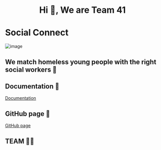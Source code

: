 <h1 align="center">Hi 👋, We are Team 41 </h1>

# Social Connect 
![image](https://github.com/Real-Projects-Digitalization/ss22-team-4-ss23/assets/113977917/eb6e48cf-094f-4ff2-9b66-937af736d28c)

## We match homeless young people with the right social workers 👯

## Documentation 📝
[Documentation](https://github.com/Real-Projects-Digitalization/ss22-team-4-ss23/wiki)

## GitHub page 📄
[GitHub page](https://github.com/Real-Projects-Digitalization/ss22-team-4-ss23)

## TEAM 👨‍💻



